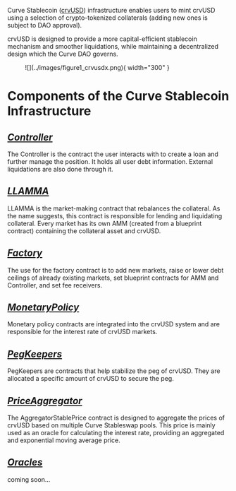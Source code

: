 Curve Stablecoin ([crvUSD](../LLAMMA/crvUSD.md)) infrastructure enables users to mint crvUSD using a selection of crypto-tokenized collaterals (adding new ones is subject to DAO approval). 

crvUSD is designed to provide a more capital-efficient stablecoin mechanism and smoother liquidations, while maintaining a decentralized design which the Curve DAO governs.

<figure markdown>
  ![](../images/figure1_crvusdx.png){ width="300" }
  <figcaption></figcaption>
</figure>


# **Components of the Curve Stablecoin Infrastructure**

## *[Controller](../LLAMMA/controller.md)*
The Controller is the contract the user interacts with to create a loan and further manage the position. It holds all user debt information. External liquidations are also done through it.

## *[LLAMMA](../LLAMMA/amm.md)*
LLAMMA is the market-making contract that rebalances the collateral. As the name suggests, this contract is responsible for lending and liquidating collateral. Every market has its own AMM (created from a blueprint contract) containing the collateral asset and crvUSD.

## *[Factory](../LLAMMA/factory.md)*
The use for the factory contract is to add new markets, raise or lower debt ceilings of already existing markets, set blueprint contracts for AMM and Controller, and set fee receivers.

## *[MonetaryPolicy](../LLAMMA/monetarypolicy.md)*
Monetary policy contracts are integrated into the crvUSD system and are responsible for the interest rate of crvUSD markets.

## *[PegKeepers](../LLAMMA/pegkeeper.md)*
PegKeepers are contracts that help stabilize the peg of crvUSD. They are allocated a specific amount of crvUSD to secure the peg. 

## *[PriceAggregator](../LLAMMA/priceaggregator.md)*
The AggregatorStablePrice contract is designed to aggregate the prices of crvUSD based on multiple Curve Stableswap pools. This price is mainly used as an oracle for calculating the interest rate, providing an aggregated and exponential moving average price.

## *[Oracles](../LLAMMA/oracle.md)*
coming soon...
